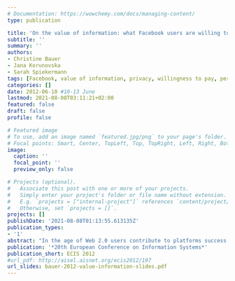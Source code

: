 ```yaml
---
# Documentation: https://wowchemy.com/docs/managing-content/
type: publication

title: 'On the value of information: what Facebook users are willing to pay'
subtitle: ''
summary: ''
authors:
- Christine Bauer
- Jana Korunovska
- Sarah Spiekermann
tags: [Facebook, value of information, privacy, willingness to pay, personal information, pricing]
categories: []
date: 2012-06-10 #10-13 June
lastmod: 2021-08-08T03:11:21+02:00
featured: false
draft: false
profile: false

# Featured image
# To use, add an image named `featured.jpg/png` to your page's folder.
# Focal points: Smart, Center, TopLeft, Top, TopRight, Left, Right, BottomLeft, Bottom, BottomRight.
image:
  caption: ''
  focal_point: ''
  preview_only: false

# Projects (optional).
#   Associate this post with one or more of your projects.
#   Simply enter your project's folder or file name without extension.
#   E.g. `projects = ["internal-project"]` references `content/project/deep-learning/index.md`.
#   Otherwise, set `projects = []`.
projects: []
publishDate: '2021-08-08T01:13:55.613135Z'
publication_types:
- '1'
abstract: "In the age of Web 2.0 users contribute to platforms success by providing personal information by actively uploading information (e.g., messages, preferences, biographies) and also by leaving traces of their online behaviour as can be derived from their clicks, navigation paths, etc. While there is a market for trading such information among companies, there is little knowledge about how users actually value their personal information. In an online survey-based experiment we have asked 1.045 Facebook users how much they would be willing to pay for keeping their personal information. Surprisingly, 48.1 percent of participants are not willing to pay a single Euro, – thus, valuing their information at zero. Results indicate that people that show ‘spamming’ behaviour and users that use Facebook for ‘diary keeping’ are significantly more willing to pay a certain amount higher than zero to be able to keep their personal Facebook information. Interestingly, having analysed various kinds of user behaviour, the regression model still explains no more than 14.2 percent of variance. Additionally, this article discusses four different method manipulations for eliciting people’s willingness to pay for personal information and provides methodical guidance for future research in the field."
publication: '*20th European Conference on Information Systems*'
publication_short: ECIS 2012
#url_pdf: http://aisel.aisnet.org/ecis2012/197
url_slides: bauer-2012-value-information-slides.pdf
---
```

